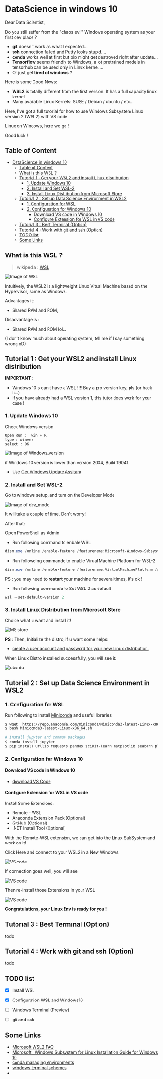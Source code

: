 # DataScience in windows 10

Dear Data Scientist, 

Do you still suffer from the "chaos evil" Windows operating system as your first dev place ?
- **git** doesn't work as what I expected...
- **ssh** connection failed and Putty looks stupid....
- **conda** works well at first but pip might get destroyed right after update...
- **Tensorflow** seems friendly to Windows, a lot pretrained models in tensorhub can be used only in Linux kernel....
- Or just get **tired of windows** ? 

Here is some Good News:
- **WSL2** is totally different from the first version. It has a full capacity linux kernel. 
- Many available Linux Kernels: SUSE / Debian / ubuntu / etc... 

Here, I've got a full tutorial for how to use Windows Subsystem Linux version 2 (WSL2) with VS code 

Linux on Windows, here we go !

Good luck !

## Table of Content

- [DataScience in windows 10](#datascience-in-windows-10)
  - [Table of Content](#table-of-content)
  - [What is this WSL ?](#what-is-this-wsl-)
  - [Tutorial 1 : Get your WSL2 and install Linux distribution](#tutorial-1--get-your-wsl2-and-install-linux-distribution)
    - [1. Update Windows 10](#1-update-windows-10)
    - [2. Install and Set WSL-2](#2-install-and-set-wsl-2)
    - [3. Install Linux Distribution from Microsoft Store](#3-install-linux-distribution-from-microsoft-store)
  - [Tutorial 2 : Set up Data Science Environment in WSL2](#tutorial-2--set-up-data-science-environment-in-wsl2)
    - [1. Configuration for WSL](#1-configuration-for-wsl)
    - [2. Configuration for Windows 10](#2-configuration-for-windows-10)
      - [Download VS code in Windows 10](#download-vs-code-in-windows-10)
      - [Configure Extension for WSL in VS code](#configure-extension-for-wsl-in-vs-code)
  - [Tutorial 3 : Best Terminal (Option)](#tutorial-3--best-terminal-option)
  - [Tutorial 4 : Work with git and ssh (Option)](#tutorial-4--work-with-git-and-ssh-option)
  - [TODO list](#todo-list)
  - [Some Links](#some-links)


## What is this WSL ?
> wikipedia : [WSL](https://en.wikipedia.org/wiki/Windows_Subsystem_for_Linux)  


![Image of WSL](img/WSL-2-Architecture.jpg)

Intuitively, the WSL2 is a lightweight Linux Vitual Machine based on the Hypervisor, same as Windows. 

Advantages is: 
- Shared RAM and ROM, 

Disadvantage is : 
- Shared RAM and ROM lol...

(I don't know much about operating system, tell me if I say something wrong xD)

## Tutorial 1 : Get your WSL2 and install Linux distribution

**IMPORTANT** : 
* Windows 10 s can't have a WSL !!!! Buy a pro version key, pls (or hack it...)
* If you have already had a WSL version 1, this tutor does work for your case ! 

### 1. Update Windows 10

Check Windows version
```
Open Run :  win + R 
type : winver  
select : OK
```
![Image of Windows_version](img/win_version.png)

if Windows 10 version is lower than version 2004, Build 19041.
- Use [Get Windows Update Assitant](https://www.microsoft.com/software-download/windows10)


### 2. Install and Set WSL-2

Go to windows setup, and turn on the Developer Mode 

![Image of dev_mode](img/dev_mode.png)

It will take a couple of time.  Don't worry! 

After that: 

Open PowerShell as Admin 

- Run following command to enbale WSL

```PowerShell
dism.exe /online /enable-feature /featurename:Microsoft-Windows-Subsystem-Linux /all /norestart
```

- Run followeing commande to enable Virual Machine Platform for WSL-2

```PowerShell
dism.exe /online /enable-feature /featurename:VirtualMachinePlatform /all /norestart
```

PS : you may need to **restart** your machine for several times, it's ok !

- Run following commande to Set WSL 2 as default 

```PowerShell
wsl --set-default-version 2
```

### 3. Install Linux Distribution from Microsoft Store

Choice what u want and install it! 

![MS store](img/win_store.png)


**PS** : Then, Initialize the distro,  if u want some helps:
- [ create a user account and password for your new Linux distribution.](https://docs.microsoft.com/en-us/windows/wsl/user-support)

When Linux Distro installed successfully, you will see it:

![ubuntu](img/ubuntu.png)

## Tutorial 2 : Set up Data Science Environment in WSL2

### 1. Configuration for WSL

Run following to install [Miniconda](https://docs.conda.io/en/latest/miniconda.html) and useful libraries

```bash
$ wget  https://repo.anaconda.com/miniconda/Miniconda3-latest-Linux-x86_64.sh
$ bash Miniconda3-latest-Linux-x86_64.sh

# install jupyter and commun packages
$ conda install jupyter
$ pip install urllib requests pandas scikit-learn matplotlib seaborn plotly tensorflow 
```


### 2. Configuration for Windows 10
#### Download VS code in Windows 10
- [download VS Code](https://code.visualstudio.com/)

#### Configure Extension for WSL in VS code 
Install Some Extensions:
- Remote - WSL
- Anaconda Extension Pack (Optional)
- GitHub (Optional)
- .NET Install Tool (Optional)

With the Remote-WSL extension, we can get into the Linux SubSystem and work on it!  

Click Here and connect to your WSL2 in a New Windows

![VS code](img/Remote_WSL.png)

If connection goes well, you will see

![VS code](img/Remote_WSL2.png)

Then re-install those Extensions in your WSL

![VS code](img/VS_code.png)

**Congratulations, your Linux Env is ready for you !**

## Tutorial 3 : Best Terminal (Option)
todo
## Tutorial 4 : Work with git and ssh (Option)
todo


## TODO list

- [x] Install WSL
- [x] Configuration WSL and Windows10
- [ ] Windows Terminal (Preview)
- [ ] git and ssh


## Some Links

- [Microsoft WSL2 FAQ](https://docs.microsoft.com/en-us/windows/wsl/wsl2-faq)
- [Microsoft : Windows Subsystem for Linux Installation Guide for Windows 10](https://docs.microsoft.com/en-us/windows/wsl/install-win10)
- [conda managing environments](https://docs.conda.io/projects/conda/en/latest/user-guide/tasks/manage-environments.html)
- [windows terminal schemes](https://docs.microsoft.com/en-us/windows/terminal/customize-settings/color-schemes)
- 